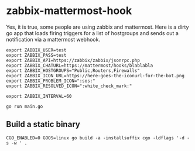 # zabbix-mattermost-hook
Yes, it is true, some people are using zabbix and mattermost.
Here is a dirty go app that loads firing triggers for a list of hostgroups and
sends out a notification via a mattermost webhook.

```
export ZABBIX_USER=test
export ZABBIX_PASS=test
export ZABBIX_API=https://zabbix/zabbix/jsonrpc.php
export ZABBIX_CHATURL=https://mattermost/hooks/blablabla
export ZABBIX_HOSTGROUPS="Public,Routers,Firewalls"
export ZABBIX_ICON_URL=https://here-goes-the-iconurl-for-the-bot.png
export ZABBIX_PROBLEM_ICON=":sos:"
export ZABBIX_RESOLVED_ICON=":white_check_mark:"

export ZABBIX_INTERVAL=60

go run main.go
```

Build a static binary
---------------------
```
CGO_ENABLED=0 GOOS=linux go build -a -installsuffix cgo -ldflags '-d -s -w ' .
```
